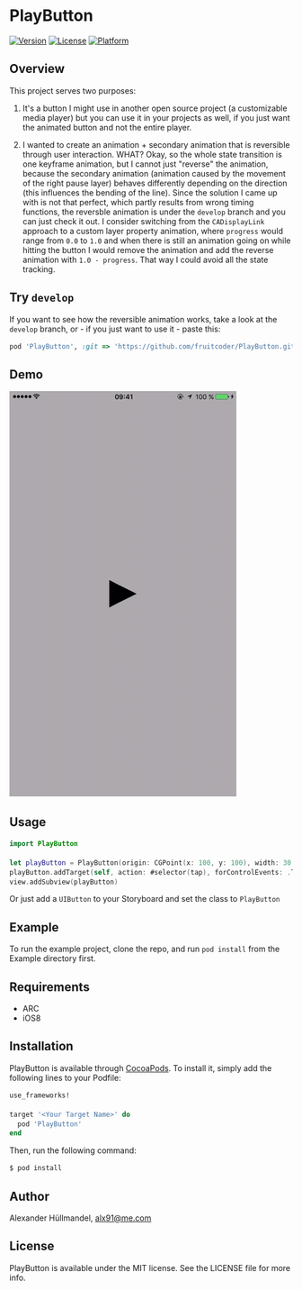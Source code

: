 # PlayButton

[![Version](https://img.shields.io/cocoapods/v/PlayButton.svg?style=flat)](http://cocoapods.org/pods/PlayButton)
[![License](https://img.shields.io/cocoapods/l/PlayButton.svg?style=flat)](http://cocoapods.org/pods/PlayButton)
[![Platform](https://img.shields.io/cocoapods/p/PlayButton.svg?style=flat)](http://cocoapods.org/pods/PlayButton)

## Overview

This project serves two purposes:

1. It's a button I might use in another open source project (a customizable media player) but you can use it in your projects as well, if you just want the animated button and not the entire player. 

2. I wanted to create an animation + secondary animation that is reversible through user interaction. WHAT? Okay, so the whole state transition is one keyframe animation, but I cannot just "reverse" the animation, because the secondary animation (animation caused by the movement of the right pause layer) behaves differently depending on the direction (this influences the bending of the line). Since the solution I came up with is not that perfect, which partly results from wrong timing functions, the reversble animation is under the `develop` branch and you can just check it out. I consider switching from the `CADisplayLink` approach to a custom layer property animation, where `progress` would range from `0.0` to `1.0` and when there is still an animation going on while hitting the button I would remove the animation and add the reverse animation with `1.0 - progress`. That way I could avoid all the state tracking. 

## Try `develop`
If you want to see how the reversible animation works, take a look at the `develop` branch, or - if you just want to use it - paste this:

```ruby
pod 'PlayButton', :git => 'https://github.com/fruitcoder/PlayButton.git', :commit => '7b287f7'
```

## Demo
![alt tag](PlayPause.gif) 

## Usage

```Swift
import PlayButton

let playButton = PlayButton(origin: CGPoint(x: 100, y: 100), width: 30.0, initialAction: .Pause)
playButton.addTarget(self, action: #selector(tap), forControlEvents: .TouchUpInside)
view.addSubview(playButton)
```

Or just add a `UIButton` to your Storyboard and set the class to `PlayButton` 

## Example

To run the example project, clone the repo, and run `pod install` from the Example directory first.

## Requirements
* ARC
* iOS8

## Installation

PlayButton is available through [CocoaPods](http://cocoapods.org). To install
it, simply add the following lines to your Podfile:

```ruby
use_frameworks!

target '<Your Target Name>' do
  pod 'PlayButton'
end
```

Then, run the following command:

```bash
$ pod install
```


## Author

Alexander Hüllmandel, alx91@me.com

## License

PlayButton is available under the MIT license. See the LICENSE file for more info.
